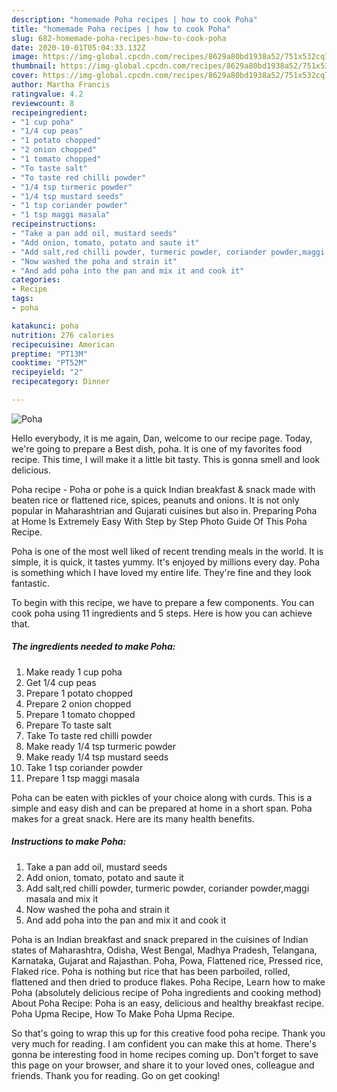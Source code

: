```yaml
---
description: "homemade Poha recipes | how to cook Poha"
title: "homemade Poha recipes | how to cook Poha"
slug: 682-homemade-poha-recipes-how-to-cook-poha
date: 2020-10-01T05:04:33.132Z
image: https://img-global.cpcdn.com/recipes/8629a80bd1938a52/751x532cq70/poha-recipe-main-photo.jpg
thumbnail: https://img-global.cpcdn.com/recipes/8629a80bd1938a52/751x532cq70/poha-recipe-main-photo.jpg
cover: https://img-global.cpcdn.com/recipes/8629a80bd1938a52/751x532cq70/poha-recipe-main-photo.jpg
author: Martha Francis
ratingvalue: 4.2
reviewcount: 8
recipeingredient:
- "1 cup poha"
- "1/4 cup peas"
- "1 potato chopped"
- "2 onion chopped"
- "1 tomato chopped"
- "To taste salt"
- "To taste red chilli powder"
- "1/4 tsp turmeric powder"
- "1/4 tsp mustard seeds"
- "1 tsp coriander powder"
- "1 tsp maggi masala"
recipeinstructions:
- "Take a pan add oil, mustard seeds"
- "Add onion, tomato, potato and saute it"
- "Add salt,red chilli powder, turmeric powder, coriander powder,maggi masala and mix it"
- "Now washed the poha and strain it"
- "And add poha into the pan and mix it and cook it"
categories:
- Recipe
tags:
- poha

katakunci: poha 
nutrition: 276 calories
recipecuisine: American
preptime: "PT13M"
cooktime: "PT52M"
recipeyield: "2"
recipecategory: Dinner

---
```



![Poha](https://img-global.cpcdn.com/recipes/8629a80bd1938a52/751x532cq70/poha-recipe-main-photo.jpg)

Hello everybody, it is me again, Dan, welcome to our recipe page. Today, we're going to prepare a Best dish, poha. It is one of my favorites food recipe. This time, I will make it a little bit tasty. This is gonna smell and look delicious.

Poha recipe - Poha or pohe is a quick Indian breakfast &amp; snack made with beaten rice or flattened rice, spices, peanuts and onions. It is not only popular in Maharashtrian and Gujarati cuisines but also in. Preparing Poha at Home Is Extremely Easy With Step by Step Photo Guide Of This Poha Recipe.

Poha is one of the most well liked of recent trending meals in the world. It is simple, it is quick, it tastes yummy. It's enjoyed by millions every day. Poha is something which I have loved my entire life. They're fine and they look fantastic.


To begin with this recipe, we have to prepare a few components. You can cook poha using 11 ingredients and 5 steps. Here is how you can achieve that.

<!--inarticleads1-->

##### The ingredients needed to make Poha:

1. Make ready 1 cup poha
1. Get 1/4 cup peas
1. Prepare 1 potato chopped
1. Prepare 2 onion chopped
1. Prepare 1 tomato chopped
1. Prepare To taste salt
1. Take To taste red chilli powder
1. Make ready 1/4 tsp turmeric powder
1. Make ready 1/4 tsp mustard seeds
1. Take 1 tsp coriander powder
1. Prepare 1 tsp maggi masala


Poha can be eaten with pickles of your choice along with curds. This is a simple and easy dish and can be prepared at home in a short span. Poha makes for a great snack. Here are its many health benefits. 

<!--inarticleads2-->

##### Instructions to make Poha:

1. Take a pan add oil, mustard seeds
1. Add onion, tomato, potato and saute it
1. Add salt,red chilli powder, turmeric powder, coriander powder,maggi masala and mix it
1. Now washed the poha and strain it
1. And add poha into the pan and mix it and cook it


Poha is an Indian breakfast and snack prepared in the cuisines of Indian states of Maharashtra, Odisha, West Bengal, Madhya Pradesh, Telangana, Karnataka, Gujarat and Rajasthan. Poha, Powa, Flattened rice, Pressed rice, Flaked rice. Poha is nothing but rice that has been parboiled, rolled, flattened and then dried to produce flakes. Poha Recipe, Learn how to make Poha (absolutely delicious recipe of Poha ingredients and cooking method) About Poha Recipe: Poha is an easy, delicious and healthy breakfast recipe. Poha Upma Recipe, How To Make Poha Upma Recipe. 

So that's going to wrap this up for this creative food poha recipe. Thank you very much for reading. I am confident you can make this at home. There's gonna be interesting food in home recipes coming up. Don't forget to save this page on your browser, and share it to your loved ones, colleague and friends. Thank you for reading. Go on get cooking!
